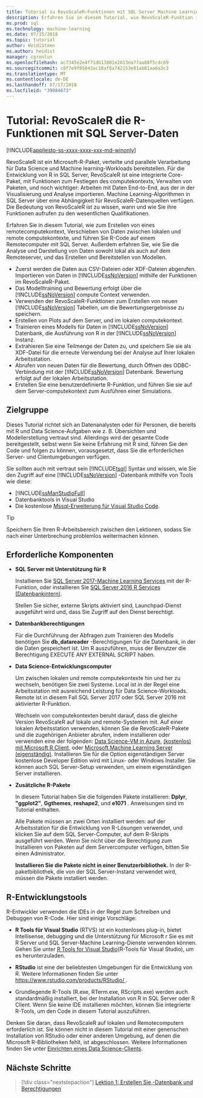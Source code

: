 ```yaml
---
title: Tutorial zu RevoScaleR-Funktionen mit SQL Server Machine Learning | Microsoft-Dokumentation
description: Erfahren Sie in diesem Tutorial, wie RevoScaleR-Funktion in SQL Server-Machine Learning mit R unterstützt aktiviert aufrufen.
ms.prod: sql
ms.technology: machine-learning
ms.date: 07/15/2018
ms.topic: tutorial
author: HeidiSteen
ms.author: heidist
manager: cgronlun
ms.openlocfilehash: ac7345e2e4f71db13801e2813ea77aa88f5cdc69
ms.sourcegitcommit: c8f7e9f05043ac10af8a742153e81ab81aa6a3c3
ms.translationtype: MT
ms.contentlocale: de-DE
ms.lasthandoff: 07/17/2018
ms.locfileid: "39084673"
---
```

# <a name="tutorial-use-revoscaler-r-functions-with-sql-server-data"></a>Tutorial: RevoScaleR die R-Funktionen mit SQL Server-Daten
[!INCLUDE[appliesto-ss-xxxx-xxxx-xxx-md-winonly](../../includes/appliesto-ss-xxxx-xxxx-xxx-md-winonly.md)]

RevoScaleR ist ein Microsoft-R-Paket, verteilte und parallele Verarbeitung für Data Science und Machine learning-Workloads bereitstellen. Für die Entwicklung von R in SQL Server, RevoScaleR ist eine integrierte Core-Paket, mit Funktionen zum Festlegen des computekontexts, Verwalten von Paketen, und noch wichtiger: Arbeiten mit Daten End-to-End, aus der in der Visualisierung und Analyse importieren. Machine Learning-Algorithmen in SQL Server über eine Abhängigkeit für RevoScaleR-Datenquellen verfügen. Die Bedeutung von RevoScaleR ist zu wissen, wann und wie Sie ihre Funktionen aufrufen zu den wesentlichen Qualifikationen. 

Erfahren Sie in diesem Tutorial, wie zum Erstellen von eines remotecomputekontext, Verschieben von Daten zwischen lokalen und remote computekontexte, und führen Sie R-Code auf einem Remotecomputer mit SQL Server. Außerdem erfahren Sie, wie Sie die Analyse und Darstellung von Daten sowohl lokal als auch auf dem Remoteserver, und das Erstellen und Bereitstellen von Modellen.

+ Zuerst werden die Daten aus CSV-Dateien oder XDF-Dateien abgerufen. Importieren von Daten in [!INCLUDE[ssNoVersion](../../includes/ssnoversion-md.md)] mithilfe der Funktionen im RevoScaleR-Paket.
+ Das Modelltraining und Bewertung erfolgt über die [!INCLUDE[ssNoVersion](../../includes/ssnoversion-md.md)] compute Context verwenden. 
+ Verwenden der RevoScaleR-Funktionen zum Erstellen von neuen [!INCLUDE[ssNoVersion](../../includes/ssnoversion-md.md)] Tabellen, um die Bewertungsergebnisse zu speichern.
+ Erstellen von Plots auf dem Server, und im lokalen computekontext.
+ Trainieren eines Modells für Daten in [!INCLUDE[ssNoVersion](../../includes/ssnoversion-md.md)] Datenbank, die Ausführung von R in der [!INCLUDE[ssNoVersion](../../includes/ssnoversion-md.md)] Instanz.
+ Extrahieren Sie eine Teilmenge der Daten zu, und speichern Sie sie als XDF-Datei für die erneute Verwendung bei der Analyse auf Ihrer lokalen Arbeitsstation.
+ Abrufen von neuen Daten für die Bewertung, durch Öffnen des ODBC-Verbindung mit der [!INCLUDE[ssNoVersion](../../includes/ssnoversion-md.md)] Datenbank. Bewertung erfolgt auf der lokalen Arbeitsstation.
+ Erstellen Sie eine benutzerdefinierte R-Funktion, und führen Sie sie auf dem Server-computekontext zum Ausführen einer Simulations.

## <a name="target-audience"></a>Zielgruppe

Dieses Tutorial richtet sich an Datenanalysten oder für Personen, die bereits mit R und Data Science-Aufgaben wie z. B. Übersichten und Modellerstellung vertraut sind. Allerdings wird der gesamte Code bereitgestellt, selbst wenn Sie keine Erfahrung mit R sind, führen Sie den Code und folgen zu können, vorausgesetzt, dass Sie die erforderlichen Server- und Clientumgebungen verfügen.

Sie sollten auch mit vertraut sein [!INCLUDE[tsql](../../includes/tsql-md.md)] Syntax und wissen, wie Sie den Zugriff auf eine [!INCLUDE[ssNoVersion](../../includes/ssnoversion-md.md)] -Datenbank mithilfe von Tools wie diese:

+ [!INCLUDE[ssManStudioFull](../../includes/ssmanstudiofull-md.md)] 
+ Datenbanktools in Visual Studio 
+ Die kostenlose [Mssql-Erweiterung für Visual Studio Code](https://docs.microsoft.com/sql/linux/sql-server-linux-develop-use-vscode).
  
> [!TIP]
> Speichern Sie Ihren R-Arbeitsbereich zwischen den Lektionen, sodass Sie nach einer Unterbrechung problemlos weitermachen können.

## <a name="prerequisites"></a>Erforderliche Komponenten

- **SQL Server mit Unterstützung für R**
  
    Installieren Sie [SQL Server 2017-Machine Learning Services](../install/sql-machine-learning-services-windows-install.md) mit der R-Funktion, oder installieren Sie [SQL Server 2016 R Services (Datenbankintern)](../install/sql-r-services-windows-install.md).

    Stellen Sie sicher, externe Skripts aktiviert sind, Launchpad-Dienst ausgeführt wird und, dass Sie Zugriff auf den Dienst berechtigt.
  
-  **Datenbankberechtigungen**
  
    Für die Durchführung der Abfragen zum Trainieren des Modells benötigen Sie **db_datareader** -Berechtigungen für die Datenbank, in der die Daten gespeichert ist. Um R auszuführen, muss der Benutzer die Berechtigung EXECUTE ANY EXTERNAL SCRIPT haben.

-   **Data Science-Entwicklungscomputer**
  
    Um zwischen lokalen und remote computekontexte hin und her zu wechseln, benötigen Sie zwei Systeme. Local ist in der Regel eine Arbeitsstation mit ausreichend Leistung für Data Science-Workloads. Remote ist in diesem Fall SQL Server 2017 oder SQL Server 2016 mit aktivierter R-Funktion. 
    
    Wechseln von computekontexten beruht darauf, dass die gleiche Version RevoScaleR auf lokale und remote-Systemen mit. Auf einer lokalen Arbeitsstation verwenden, können Sie die RevoScaleR-Pakete und die zugehörigen Anbieter abrufen, indem installieren oder verwenden eine der folgenden: [Data Science-VM in Azure](https://docs.microsoft.com/azure/machine-learning/data-science-virtual-machine/overview), [(kostenlos) mit Microsoft R Client](https://docs.microsoft.com/en-us/machine-learning-server/r-client/what-is-microsoft-r-client), oder [ Microsoft Machine Learning Server (eigenständig)](https://docs.microsoft.com/machine-learning-server/install/machine-learning-server-install). Installieren Sie für die Option eigenständigen Server kostenlose Developer Edition wird mit Linux- oder Windows Installer. Sie können auch SQL Server-Setup verwenden, um einem eigenständigen Server installieren.
      
-   **Zusätzliche R-Pakete**
  
    In diesem Tutorial haben Sie die folgenden Pakete installieren: **Dplyr**, **"ggplot2"**, **Ggthemes**, **reshape2**, und **e1071** . Anweisungen sind im Tutorial enthalten.
  
    Alle Pakete müssen an zwei Orten installiert werden: auf der Arbeitsstation für die Entwicklung von R-Lösungen verwendet, und klicken Sie auf dem SQL Server-Computer, auf dem R-Skripts ausgeführt werden. Wenn Sie nicht über die Berechtigung zum Installieren von Paketen auf dem Servercomputer verfügen, bitten Sie einen Administrator. 
    
    **Installieren Sie die Pakete nicht in einer Benutzerbibliothek.** In der R-paketbibliothek, die von der SQL Server-Instanz verwendet wird, müssen die Pakete installiert werden.

## <a name="r-development-tools"></a>R-Entwicklungstools

R-Entwickler verwenden die IDEs in der Regel zum Schreiben und Debuggen von R-Code. Hier sind einige Vorschläge:

- **R Tools für Visual Studio** (RTVS) ist ein kostenloses plug-in, bietet Intellisense, debugging und die Unterstützung für Microsoft r Sie es mit R Server und SQL Server-Machine Learning-Dienste verwenden können. Gehen Sie unter [R Tools for Visual Studio](https://www.visualstudio.com/vs/rtvs/)(R-Tools für Visual Studio), um es herunterzuladen.

- **RStudio** ist eine der beliebtesten Umgebungen für die Entwicklung von R. Weitere Informationen finden Sie unter [ https://www.rstudio.com/products/RStudio/ ](https://www.rstudio.com/products/RStudio/).

- Grundlegende R-Tools (R.exe, RTerm.exe, RScripts.exe) werden auch standardmäßig installiert, bei der Installation von R in SQL Server oder R Client. Wenn Sie keine IDE installieren möchten, können Sie integrierte R-Tools, um den Code in diesem Tutorial auszuführen.

Denken Sie daran, dass RevoScaleR auf lokalen und Remotecomputern erforderlich ist. Sie können nicht in diesem Tutorial mit einer generischen Installation von RStudio oder einer anderen Umgebung, auf denen die Microsoft R-Bibliotheken fehlt, ist abgeschlossen. Weitere Informationen finden Sie unter [Einrichten eines Data Science-Clients](../r/set-up-a-data-science-client.md).

## <a name="next-steps"></a>Nächste Schritte

> [!div class="nextstepaction"]
> [Lektion 1: Erstellen Sie,-Datenbank und Berechtigungen](deepdive-work-with-sql-server-data-using-r.md)

